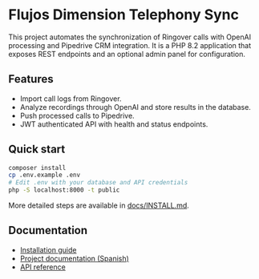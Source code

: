# Flujos Dimension Telephony Sync

This project automates the synchronization of Ringover calls with OpenAI processing and Pipedrive CRM integration. It is a PHP 8.2 application that exposes REST endpoints and an optional admin panel for configuration.

## Features

- Import call logs from Ringover.
- Analyze recordings through OpenAI and store results in the database.
- Push processed calls to Pipedrive.
- JWT authenticated API with health and status endpoints.

## Quick start

```bash
composer install
cp .env.example .env
# Edit .env with your database and API credentials
php -S localhost:8000 -t public
```

More detailed steps are available in [docs/INSTALL.md](docs/INSTALL.md).

## Documentation

- [Installation guide](docs/INSTALL.md)
- [Project documentation (Spanish)](docs/README_es.md)
- [API reference](docs/API.md)
